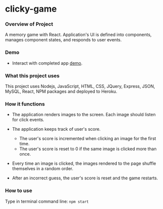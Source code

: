 # clicky-game

### Overview of Project
A memory game with React. Application's UI is defined into components, manages component states, and responds to user events.

### Demo 
* Interact with completed app [demo](https://shielded-meadow-94948.herokuapp.com/).

### What this project uses
This project uses Nodejs, JavaScript, HTML, CSS, JQuery, Express, JSON, MySQL, React, NPM packages and deployed to Heroku.

### How it functions
   * The application renders images to the screen. Each image should listen for click events.

   * The application keeps track of user's score. 
      * The user's score is incremented when clicking an image for the first time.
      * The user's score is reset to 0 if the same image is clicked more than once.

   * Every time an image is clicked, the images rendered to the page shuffle themselves in a random order.

   * After an incorrect guess, the user's score is reset and the game restarts.
   
### How to use
Type in terminal command line: ```npm start``` 
